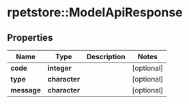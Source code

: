# rpetstore::ModelApiResponse

## Properties
Name | Type | Description | Notes
------------ | ------------- | ------------- | -------------
**code** | **integer** |  | [optional] 
**type** | **character** |  | [optional] 
**message** | **character** |  | [optional] 


